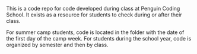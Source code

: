 This is a code repo for code developed during class at Penguin Coding School. It exists as a resource for students to check during or after their class. 

For summer camp students, code is located in the folder with the date of the first day of the camp week. For students during the school year, code is organized by semester and then by class.

